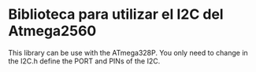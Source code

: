 # Biblioteca para utilizar el I2C del Atmega2560
This library can be use with the ATmega328P. You only need to change in the I2C.h define the PORT and PINs of the I2C.
